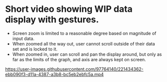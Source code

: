 # Short video showing WIP data display with gestures. 
* Screen zoom is limited to a reasonable degree based on magnitude of input data. 
* When zoomed all the way out, user cannot scroll outside of their data set and is locked to it. 
* When zoomed in, user can scroll and pan the display around, but only as far as the limits of the graph, and axis are always kept on screen. 

https://user-images.githubusercontent.com/97764140/221434362-ebb090f3-d11a-4387-a3b8-bc5eb2ebfc5a.mp4

